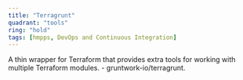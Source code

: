 ```yaml
---
title: "Terragrunt"
quadrant: "tools"
ring: "hold"
tags: [hmpps, DevOps and Continuous Integration]
---
```


A thin wrapper for Terraform that provides extra tools for working with multiple Terraform modules. - gruntwork-io/terragrunt.
